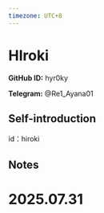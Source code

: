```yaml
---
timezone: UTC+8
---
```


# HIroki

**GitHub ID:** hyr0ky

**Telegram:** @Re1_Ayana01

## Self-introduction

id：hiroki

## Notes

<!-- Content_START -->

# 2025.07.31


<!-- Content_END -->
